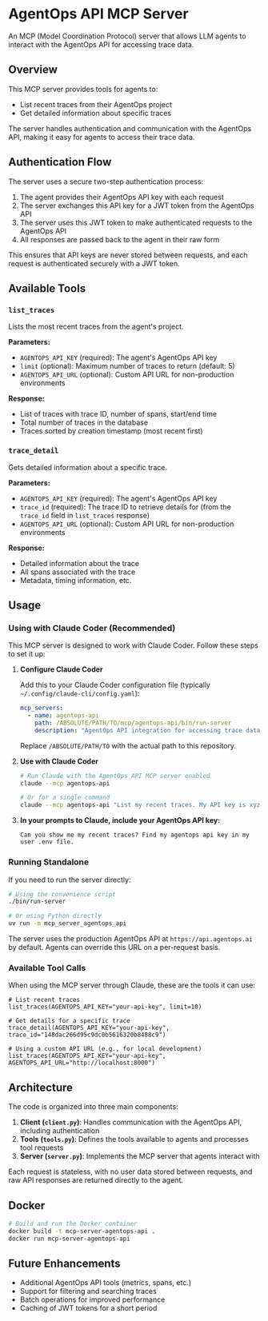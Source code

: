 # AgentOps API MCP Server

An MCP (Model Coordination Protocol) server that allows LLM agents to interact with the AgentOps API for accessing trace data.

## Overview

This MCP server provides tools for agents to:

- List recent traces from their AgentOps project
- Get detailed information about specific traces

The server handles authentication and communication with the AgentOps API, making it easy for agents to access their trace data.

## Authentication Flow

The server uses a secure two-step authentication process:

1. The agent provides their AgentOps API key with each request
2. The server exchanges this API key for a JWT token from the AgentOps API
3. The server uses this JWT token to make authenticated requests to the AgentOps API
4. All responses are passed back to the agent in their raw form

This ensures that API keys are never stored between requests, and each request is authenticated securely with a JWT token.

## Available Tools

### `list_traces`

Lists the most recent traces from the agent's project.

**Parameters:**
- `AGENTOPS_API_KEY` (required): The agent's AgentOps API key
- `limit` (optional): Maximum number of traces to return (default: 5)
- `AGENTOPS_API_URL` (optional): Custom API URL for non-production environments

**Response:**
- List of traces with trace ID, number of spans, start/end time
- Total number of traces in the database
- Traces sorted by creation timestamp (most recent first)

### `trace_detail`

Gets detailed information about a specific trace.

**Parameters:**
- `AGENTOPS_API_KEY` (required): The agent's AgentOps API key
- `trace_id` (required): The trace ID to retrieve details for (from the `trace_id` field in `list_traces` response)
- `AGENTOPS_API_URL` (optional): Custom API URL for non-production environments

**Response:**
- Detailed information about the trace
- All spans associated with the trace
- Metadata, timing information, etc.

## Usage

### Using with Claude Coder (Recommended)

This MCP server is designed to work with Claude Coder. Follow these steps to set it up:

1. **Configure Claude Coder**

   Add this to your Claude Coder configuration file (typically `~/.config/claude-cli/config.yaml`):

   ```yaml
   mcp_servers:
     - name: agentops-api
       path: /ABSOLUTE/PATH/TO/mcp/agentops-api/bin/run-server
       description: "AgentOps API integration for accessing trace data"
   ```

   Replace `/ABSOLUTE/PATH/TO` with the actual path to this repository.

2. **Use with Claude Coder**

   ```bash
   # Run Claude with the AgentOps API MCP server enabled
   claude --mcp agentops-api
   
   # Or for a single command
   claude --mcp agentops-api "List my recent traces. My API key is xyz123"
   ```

3. **In your prompts to Claude, include your AgentOps API key:**

   ```
   Can you show me my recent traces? Find my agentops api key in my user .env file. 
   ```

### Running Standalone

If you need to run the server directly:

```bash
# Using the convenience script
./bin/run-server

# Or using Python directly
uv run -m mcp_server_agentops_api
```

The server uses the production AgentOps API at `https://api.agentops.ai` by default. Agents can override this URL on a per-request basis.

### Available Tool Calls

When using the MCP server through Claude, these are the tools it can use:

```
# List recent traces
list_traces(AGENTOPS_API_KEY="your-api-key", limit=10)

# Get details for a specific trace
trace_detail(AGENTOPS_API_KEY="your-api-key", trace_id="148dac266d95c9dc0b5616320b8488c9")

# Using a custom API URL (e.g., for local development)
list_traces(AGENTOPS_API_KEY="your-api-key", AGENTOPS_API_URL="http://localhost:8000")
```

## Architecture

The code is organized into three main components:

1. **Client (`client.py`)**: Handles communication with the AgentOps API, including authentication
2. **Tools (`tools.py`)**: Defines the tools available to agents and processes tool requests
3. **Server (`server.py`)**: Implements the MCP server that agents interact with

Each request is stateless, with no user data stored between requests, and raw API responses are returned directly to the agent.

## Docker

```bash
# Build and run the Docker container
docker build -t mcp-server-agentops-api .
docker run mcp-server-agentops-api
```

## Future Enhancements

- Additional AgentOps API tools (metrics, spans, etc.)
- Support for filtering and searching traces
- Batch operations for improved performance
- Caching of JWT tokens for a short period